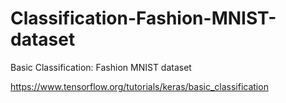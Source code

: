 # Classification-Fashion-MNIST-dataset
Basic Classification: Fashion MNIST dataset

https://www.tensorflow.org/tutorials/keras/basic_classification
